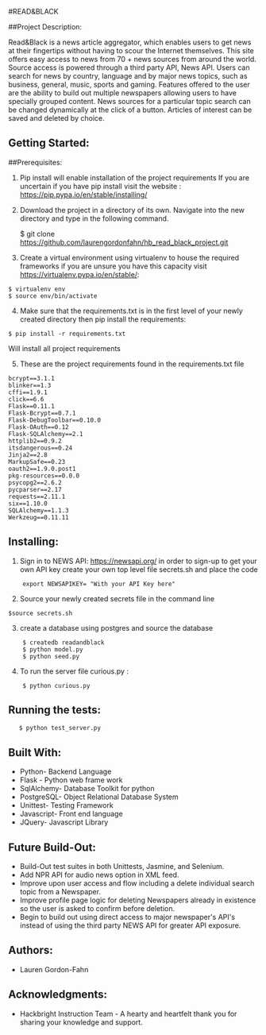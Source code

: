 #READ&BLACK

##Project Description:

Read&Black is a news article aggregator, which enables users to get news at their fingertips without having to scour the Internet themselves. This site offers easy access to news from 70 + news sources from around the world. Source access is powered through a third party API, News API. Users can search for news by country, language and by major news topics, such as business, general, music, sports and gaming.  Features offered to the user are the ability to build out multiple newspapers allowing users to have specially grouped content. News sources for a  particular topic search can be changed dynamically at the click of a button. Articles of interest can be saved and deleted by choice. 

## Getting Started:

##Prerequisites:
1) Pip install will enable installation of the project requirements
If you are uncertain if you have pip install visit the website : https://pip.pypa.io/en/stable/installing/

2) Download the project in a directory of its own. Navigate into the new directory and type in the following command.  

    $ git clone https://github.com/laurengordonfahn/hb_read_black_project.git
3) Create a virtual environment using virtualenv to house the required frameworks if you are unsure you have this capacity visit https://virtualenv.pypa.io/en/stable/: 

```
$ virtualenv env
$ source env/bin/activate
```

4) Make sure that the requirements.txt is in the first level of your newly created directory then  pip install the requirements:

```
$ pip install -r requirements.txt
```

Will install all project requirements

5) These are the project requirements found in the requirements.txt file

```
bcrypt==3.1.1
blinker==1.3
cffi==1.9.1
click==6.6
Flask==0.11.1
Flask-Bcrypt==0.7.1
Flask-DebugToolbar==0.10.0
Flask-OAuth==0.12
Flask-SQLAlchemy==2.1
httplib2==0.9.2
itsdangerous==0.24
Jinja2==2.8
MarkupSafe==0.23
oauth2==1.9.0.post1
pkg-resources==0.0.0
psycopg2==2.6.2
pycparser==2.17
requests==2.11.1
six==1.10.0
SQLAlchemy==1.1.3
Werkzeug==0.11.11
```

## Installing:
1) Sign in to NEWS API: https://newsapi.org/  in order to sign-up to get your own API key
        create your own top level file secrets.sh and place the code 
``` 
    export NEWSAPIKEY= "With your API Key here" 
```
2) Source your newly created secrets file in the command line 
```
$source secrets.sh
```

3) create a database using postgres and source the database
``` 
    $ createdb readandblack
    $ python model.py
    $ python seed.py 
```

4) To run the server file curious.py :
``` 
    $ python curious.py
```

## Running the tests:
```
   $ python test_server.py
```

## Built With:
* Python- Backend Language
* Flask - Python web frame work
* SqlAlchemy- Database Toolkit for python
* PostgreSQL- Object Relational Database System
* Unittest- Testing Framework
* Javascript- Front end language
* JQuery- Javascript Library

## Future Build-Out:
* Build-Out test suites in both Unittests, Jasmine, and Selenium.
* Add NPR API for audio news option in XML feed.
* Improve upon user access and flow including a delete individual search topic from a Newspaper. 
* Improve profile page logic for deleting Newspapers already in existence so the user is asked to confirm before deletion.
* Begin to build out using direct access to major newspaper's API's instead of using the third party NEWS API for greater API exposure. 


## Authors:
* Lauren Gordon-Fahn

## Acknowledgments:
* Hackbright Instruction Team - A hearty and heartfelt thank you for sharing your knowledge and support.



